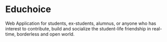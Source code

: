 # Educhoice
Web Application for students, ex-students, alumnus, or anyone who has interest to contribute, build and socialize the student-life friendship in real-time, borderless and open world.
